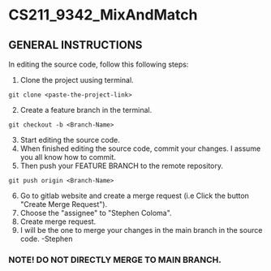 # CS211_9342_MixAndMatch



## GENERAL INSTRUCTIONS

In editing the source code, follow this following steps:

1. Clone the project uusing terminal.
```
git clone <paste-the-project-link>
```
2. Create a feature branch in the terminal.
```
git checkout -b <Branch-Name>

```
3. Start editing the source code.
4. When finished editing the source code, commit your changes. I assume you all know how to commit.
5. Then push your FEATURE BRANCH to the remote repository.
```
git push origin <Branch-Name>

```
6. Go to gitlab website and create a merge request (i.e Click the button "Create Merge Request").
7. Choose the "assignee" to "Stephen Coloma".
8. Create merge request.
9. I will be the one to merge your changes in the main branch in the source code. -Stephen

### NOTE! DO NOT DIRECTLY MERGE TO MAIN BRANCH.
